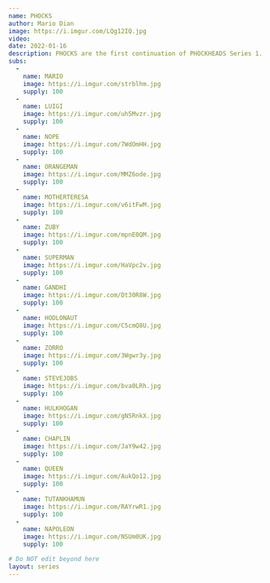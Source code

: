 ```yaml
---
name: PHOCKS
author: Mario Dian
image: https://i.imgur.com/LQg12IQ.jpg
video: 
date: 2022-01-16
description: PHOCKS are the first continuation of PHOCKHEADS Series 1. All hodlers of the grail card will get current and future subs for free!
subs: 
  - 
    name: MARIO
    image: https://i.imgur.com/strblhm.jpg
    supply: 100
  - 
    name: LUIGI
    image: https://i.imgur.com/uh5Mvzr.jpg
    supply: 100
  - 
    name: NOPE
    image: https://i.imgur.com/7WdOmHH.jpg
    supply: 100
  - 
    name: ORANGEMAN
    image: https://i.imgur.com/MMZ6ode.jpg
    supply: 100
  - 
    name: MOTHERTERESA
    image: https://i.imgur.com/v6itFwM.jpg
    supply: 100
  - 
    name: ZUBY
    image: https://i.imgur.com/mpnE0QM.jpg
    supply: 100
  - 
    name: SUPERMAN
    image: https://i.imgur.com/HaVpc2v.jpg
    supply: 100
  - 
    name: GANDHI
    image: https://i.imgur.com/Dt30R8W.jpg
    supply: 100
  - 
    name: HODLONAUT
    image: https://i.imgur.com/C5cmQ8U.jpg
    supply: 100
  - 
    name: ZORRO
    image: https://i.imgur.com/3Wgwr3y.jpg
    supply: 100
  - 
    name: STEVEJOBS
    image: https://i.imgur.com/bva0LRh.jpg
    supply: 100
  - 
    name: HULKHOGAN
    image: https://i.imgur.com/gN5RnkX.jpg
    supply: 100
  - 
    name: CHAPLIN
    image: https://i.imgur.com/JaY9w42.jpg
    supply: 100
  - 
    name: QUEEN
    image: https://i.imgur.com/AukQo12.jpg
    supply: 100
  - 
    name: TUTANKHAMUN
    image: https://i.imgur.com/RAYrwR1.jpg
    supply: 100
  - 
    name: NAPOLEON
    image: https://i.imgur.com/NSUm0UK.jpg
    supply: 100

# Do NOT edit beyond here
layout: series
---
```

